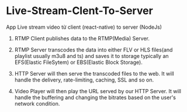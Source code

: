 # Live-Stream-Clent-To-Server
App Live stream video từ client (react-native)  to server (NodeJs)

1. RTMP Client publishes data to the RTMP(Media) Server.

2. RTMP Server transcodes the data into either FLV or HLS files(and playlist usually m3u8 and ts) and saves it to storage typically an EFS(Elastic FileSytem) or EBS(Elastic Block Storage).

3. HTTP Server will then serve the transcoded files to the web. It will handle the delivery, rate-limiting, caching, SSL and so on.

4. Video Player will then play the URL served by our HTTP Server. It will handle the buffering and changing the bitrates based on the user's network condition.
